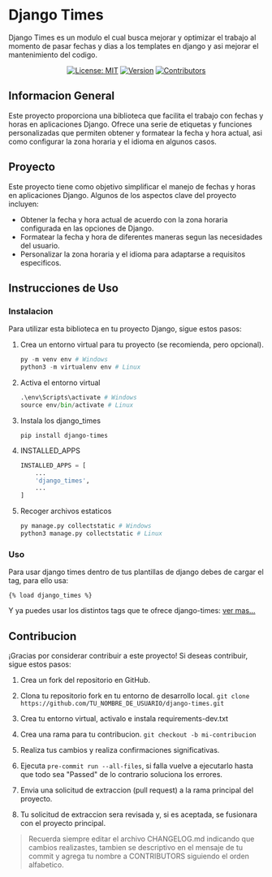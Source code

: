 # Django Times

Django Times es un modulo el cual busca mejorar y optimizar el trabajo al momento de pasar fechas y dias a los templates en django y asi mejorar el mantenimiento del codigo.

<div align="center">

[![License: MIT](https://img.shields.io/badge/License-MIT-yellow.svg)](https://opensource.org/licenses/MIT)
[![Version](https://img.shields.io/badge/Version-0.1.1-gree)](CHANGELOG.md)
[![Contributors](https://img.shields.io/github/contributors/estuardodev/django-times)](https://github.com/estuardodev/django-times/graphs/contributors)

</div>

## Informacion General

Este proyecto proporciona una biblioteca que facilita el trabajo con fechas y horas en aplicaciones Django. Ofrece una serie de etiquetas y funciones personalizadas que permiten obtener y formatear la fecha y hora actual, asi como configurar la zona horaria y el idioma en algunos casos.

## Proyecto

Este proyecto tiene como objetivo simplificar el manejo de fechas y horas en aplicaciones Django. Algunos de los aspectos clave del proyecto incluyen:

- Obtener la fecha y hora actual de acuerdo con la zona horaria configurada en las opciones de Django.
- Formatear la fecha y hora de diferentes maneras segun las necesidades del usuario.
- Personalizar la zona horaria y el idioma para adaptarse a requisitos especificos.

## Instrucciones de Uso

### Instalacion

Para utilizar esta biblioteca en tu proyecto Django, sigue estos pasos:

1. Crea un entorno virtual para tu proyecto (se recomienda, pero opcional).

    ```python
    py -m venv env # Windows
    python3 -m virtualenv env # Linux
    ```

2. Activa el entorno virtual

    ```python
    .\env\Scripts\activate # Windows
    source env/bin/activate # Linux
    ```

3. Instala los django_times

    `pip install django-times`

4. INSTALLED_APPS

    ```python
    INSTALLED_APPS = [
        ...
        'django_times',
        ...
    ]
    ```

5. Recoger archivos estaticos

    ```python
    py manage.py collectstatic # Windows
    python3 manage.py collectstatic # Linux
    ```

### Uso

Para usar django times dentro de tus plantillas de django debes de cargar el tag, para ello usa:

 `{% load django_times %}`

Y ya puedes usar los distintos tags que te ofrece django-times:
[ver mas...](./docs/TAGS.MD)

## Contribucion

¡Gracias por considerar contribuir a este proyecto! Si deseas contribuir, sigue estos pasos:

1. Crea un fork del repositorio en GitHub.

2. Clona tu repositorio fork en tu entorno de desarrollo local.
`git clone https://github.com/TU_NOMBRE_DE_USUARIO/django-times.git`

3. Crea tu entorno virtual, activalo e instala requirements-dev.txt

4. Crea una rama para tu contribucion.
`git checkout -b mi-contribucion`

5. Realiza tus cambios y realiza confirmaciones significativas.

6. Ejecuta `pre-commit run --all-files`, si falla vuelve a ejecutarlo hasta que todo sea "Passed" de lo contrario soluciona los errores.

7. Envia una solicitud de extraccion (pull request) a la rama principal del proyecto.

8. Tu solicitud de extraccion sera revisada y, si es aceptada, se fusionara con el proyecto principal.

> Recuerda siempre editar el archivo CHANGELOG.md indicando que cambios realizastes, tambien se descriptivo en el mensaje de tu commit y  agrega tu nombre a CONTRIBUTORS siguiendo el orden alfabetico.
